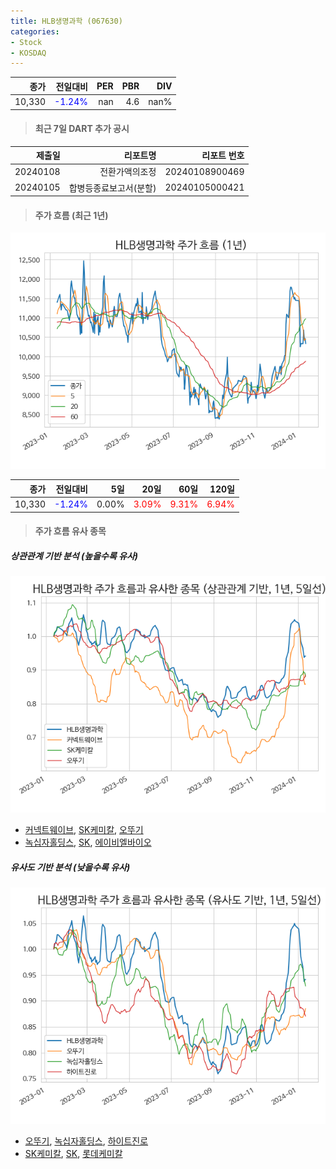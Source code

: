 ```yaml
---
title: HLB생명과학 (067630)
categories:
- Stock
- KOSDAQ
---
```


|종가|전일대비|PER|PBR|DIV|
|---:|-------:|--:|--:|--:|
|10,330|<span style="color: blue">-1.24%</span>|nan|4.6|nan%|

<!-- more -->

> #### 최근 7일 DART 추가 공시

|제출일|리포트명|리포트 번호|
|-----:|-------:|----------:|
|20240108|전환가액의조정|20240108900469|
|20240105|합병등종료보고서(분할)|20240105000421|

> #### 주가 흐름 (최근 1년)

![067630](/assets/images/stock/067630.png)

|종가|전일대비|5일|20일|60일|120일|
|---:|-------:|--:|---:|---:|----:|
|10,330|<span style="color: blue">-1.24%</span>|0.00%|<span style="color: red">3.09%</span>|<span style="color: red">9.31%</span>|<span style="color: red">6.94%</span>|

> #### 주가 흐름 유사 종목

##### 상관관계 기반 분석 (높을수록 유사)
![067630](/assets/images/stock/067630_corr.png)
- [커넥트웨이브](/119860/), [SK케미칼](/285130/), [오뚜기](/007310/)
- [녹십자홀딩스](/005250/), [SK](/034730/), [에이비엘바이오](/298380/)

##### 유사도 기반 분석 (낮을수록 유사)	
![067630](/assets/images/stock/067630_sim.png)
- [오뚜기](/007310/), [녹십자홀딩스](/005250/), [하이트진로](/000080/)
- [SK케미칼](/285130/), [SK](/034730/), [롯데케미칼](/011170/)